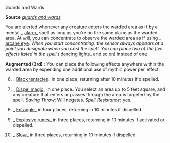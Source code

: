 Guards and Wards

**Source** [_guards and wards_](/pathfinderRPG/prd/spells/guardsAndWards.html#_guards-and-wards)

You are alerted whenever any creature enters the warded area as if by a mental _ [alarm](/pathfinderRPG/prd/spells/alarm.html#_alarm)_ spell as long as you're on the same plane as the warded area. At will, you can concentrate to observe the warded area as if using _ [arcane eye](/pathfinderRPG/prd/spells/arcaneEye.html#_arcane-eye)_. When you start concentrating, the sensor always appears at a point you designate when you cast the spell. You can place two of the five effects listed in the spell (_ [dancing lights](/pathfinderRPG/prd/spells/dancingLights.html#_dancing-lights)_ and so on) instead of one.

**Augmented (3rd)** : You can place the following effects anywhere within the warded area by expending one additional use of mythic power per effect.

6. _ [Black tentacles](/pathfinderRPG/prd/spells/blackTentacles.html#_black-tentacles)_ in one place, returning after 10 minutes if dispelled.

7. _ [Dispel magic](/pathfinderRPG/prd/spells/dispelMagic.html#_dispel-magic)_ in one place. You select an area up to 5 feet square, and any creature that enters or passes through the area is targeted by the spell. _Saving Throw_: Will negates. _Spell [Resistance](/pathfinderRPG/prd/spells/resistance.html#_resistance)_: yes.

8. _ [Entangle](/pathfinderRPG/prd/spells/entangle.html#_entangle)_ in four places, returning in 10 minutes if dispelled.

9. _ [Explosive runes](/pathfinderRPG/prd/spells/explosiveRunes.html#_explosive-runes)_ in three places, returning in 10 minutes if activated or dispelled.

10. _ [Slow](/pathfinderRPG/prd/spells/slow.html#_slow)_ in three places, returning in 10 minutes if dispelled.

